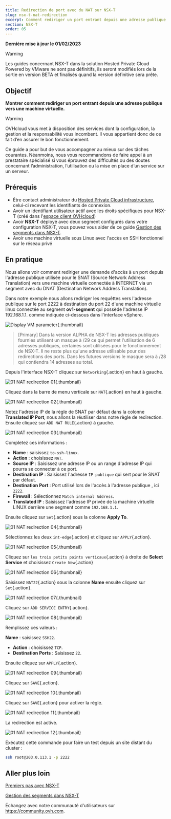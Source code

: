 ```yaml
---
title: Redirection de port avec du NAT sur NSX-T
slug: nsx-t-nat-redirection
excerpt: Comment rediriger un port entrant depuis une adresse publique vers une machine virtuelle
section: NSX-T
order: 05
---
```


**Dernière mise à jour le 01/02/2023**

> [!warning]
> Les guides concernant NSX-T dans la solution Hosted Private Cloud Powered by VMware ne sont pas définitifs, ils seront modifiés lors de la sortie en version BETA et finalisés quand la version définitive sera prête. 
>

## Objectif

**Montrer comment rediriger un port entrant depuis une adresse publique vers une machine virtuelle.**

> [!warning]
> OVHcloud vous met à disposition des services dont la configuration, la gestion et la responsabilité vous incombent. Il vous appartient donc de ce fait d’en assurer le bon fonctionnement.
>
> Ce guide a pour but de vous accompagner au mieux sur des tâches courantes. Néanmoins, nous vous recommandons de faire appel à un prestataire spécialisé si vous éprouvez des difficultés ou des doutes concernant l’administration, l’utilisation ou la mise en place d’un service sur un serveur.
>

## Prérequis

- Être contact administrateur du [Hosted Private Cloud infrastructure](https://www.ovhcloud.com/fr/enterprise/products/hosted-private-cloud/), celui-ci recevant les identifiants de connexion.
- Avoir un identifiant utilisateur actif avec les droits spécifiques pour NSX-T (créé dans l'[espace client OVHcloud](https://www.ovh.com/auth/?action=gotomanager&from=https://www.ovh.com/fr/&ovhSubsidiary=fr))
- Avoir **NSX-T** déployé avec deux segment configurés dans votre configuration NSX-T, vous pouvez vous aider de ce guide [Gestion des segments dans NSX-T](https://docs.ovh.com/fr/private-cloud/nsx-t-segment-management).
- Avoir une machine virtuelle sous Linux avec l'accès en SSH fonctionnel sur le réseau privé


## En pratique

Nous allons voir comment rediriger une demande d'accès à un port depuis l'adresse publique utilisée pour le SNAT (Source Network Address Translation) vers une machine virtuelle connectée à INTERNET via un segment avec du DNAT (Destination Network Address Translation).

Dans notre exemple nous allons rediriger les requêttes vers l'adresse publique sur le port 2222 à destination du port 22 d'une machine virtuelle linux connectée au segment **ov1-segment** qui possède l'adresse IP 192.168.1.1. comme indiquée ci-dessous dans l'interface vSphere.

![Display VM parameter](images/00-display-vm-parameter01.png){.thumbnail}

> [Primary]
>  Dans la  version ALPHA de NSX-T les adresses publiques fournies utilisent un masque à /29 ce qui permet l'utilisation de 6 adresses publiques, certaines sont utilisées pour le fonctionnement de NSX-T. Il ne reste plus qu'une adresse utilisable pour des redirections des ports. Dans les futures versions le masque sera à /28 qui contiendra 14 adresses au total.

Depuis l'interface NSX-T cliquez sur `Networking`{.action} en haut à gauche.

![01 NAT redirection 01](images/01-nat-redirection01.png){.thumbnail}

Cliquez dans la barre de menu verticale sur `NAT`{.action} en haut à gauche.

![01 NAT redirection 02](images/01-nat-redirection02.png){.thumbnail}

Notez l'adresse IP de la règle de SNAT par défaut dans la colonne **Translated IP Port**, nous allons la réutiliser dans notre règle de redirection. Ensuite cliquez sur `ADD NAT RULE`{.action} à gauche. 

![01 NAT redirection 03](images/01-nat-redirection03.png){.thumbnail}

Completez ces informations : 

* **Name** : saisissez `to-ssh-linux`.
* **Action** : choisissez `NAT`.
* **Source IP** : Saisissez une adresse IP ou un range d'adresse IP qui pourra se connecter à ce port.
* **Destination IP** : Saisissez l'adresse `IP publique` qui sert pour le SNAT par défaut.
* **Destination Port** : Port utilisé lors de l'accès à l'adresse publique , ici `2222`.
* **Firewall** : Sélectionnez `Match internal Address`.
* **Translated IP** : Saisissez l'adresse IP privée de la machine virtuelle LINUX derrière une segment comme `192.168.1.1`.

Ensuite cliquez sur `Set`{.action} sous la colonne **Apply To**.

![01 NAT redirection 04](images/01-nat-redirection04.png){.thumbnail}

Sélectionnez les deux `int-edge`{.action} et cliquez sur `APPLY`{.action}.

![01 NAT redirection 05](images/01-nat-redirection05.png){.thumbnail}

Cliquez sur `les trois petits points verticaux`{.action} à droite de **Select Service** et choisissez `Create New`{.action}

![01 NAT redirection 06](images/01-nat-redirection06.png){.thumbnail}

Saisissez `NAT22`{.action} sous la colonne **Name** ensuite cliquez sur `Set`{.action}.

![01 NAT redirection 07](images/01-nat-redirection07.png){.thumbnail}

Cliquez sur `ADD SERVICE ENTRY`{.action}.

![01 NAT redirection 08](images/01-nat-redirection08.png){.thumbnail}

Remplissez ces valeurs :

 **Name** : saisissez `SSH22`.
* **Action** : choisissez `TCP`.
* **Destination Ports** : Saisissez `22`.

Ensuite cliquez sur `APPLY`{.action}.

![01 NAT redirection 09](images/01-nat-redirection09.png){.thumbnail}

Cliquez sur `SAVE`{.action}.

![01 NAT redirection 10](images/01-nat-redirection10.png){.thumbnail}

Cliquez sur `SAVE`{.action} pour activer la règle.

![01 NAT redirection 11](images/01-nat-redirection11.png){.thumbnail}

La redirection est active.

![01 NAT redirection 12](images/01-nat-redirection12.png){.thumbnail}

Exécutez cette commande pour faire un test depuis un site distant du cluster :

```bash
ssh root@203.0.113.1 -p 2222
```

## Aller plus loin

[Premiers pas avec NSX-T](https://docs.ovh.com/fr/private-cloud/nsx-t-first-steps/)

[Gestion des segments dans NSX-T](https://docs.ovh.com/fr/nsx-t-segment-management/)

Échangez avec notre communauté d'utilisateurs sur <https://community.ovh.com>.

